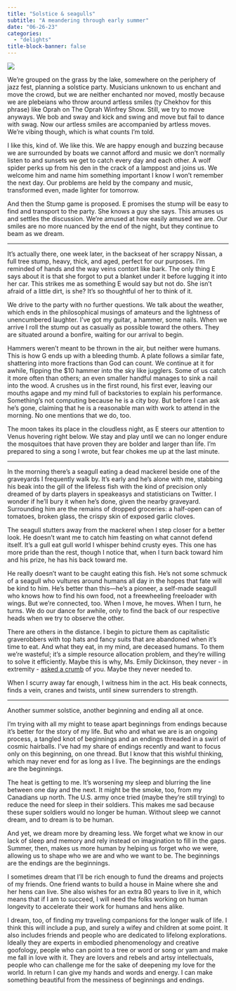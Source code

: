 ```yaml
---
title: "Solstice & seagulls"
subtitle: "A meandering through early summer"
date: "06-26-23"
categories:
  - "delights"
title-block-banner: false
---
```


![](https://substackcdn.com/image/fetch/f_auto,q_auto:good,fl_progressive:steep/https%3A%2F%2Fsubstack-post-media.s3.amazonaws.com%2Fpublic%2Fimages%2Fd3f57f0a-9707-44db-82b4-40bc15b7db5a_4028x2610.jpeg)

We’re grouped on the grass by the lake, somewhere on the periphery of jazz fest, planning a solstice party. Musicians unknown to us enchant and move the crowd, but we are neither enchanted nor moved, mostly because we are plebeians who throw around artless smiles (ty Chekhov for this phrase) like Oprah on The Oprah Winfrey Show. Still, we try to move anyways. We bob and sway and kick and swing and move but fail to dance with swag. Now our artless smiles are accompanied by artless moves. We’re vibing though, which is what counts I’m told.

I like this, kind of. We like this. We are happy enough and buzzing because we are surrounded by boats we cannot afford and music we don’t normally listen to and sunsets we get to catch every day and each other. A wolf spider perks up from his den in the crack of a lamppost and joins us. We welcome him and name him something important I know I won’t remember the next day. Our problems are held by the company and music, transformed even, made lighter for tomorrow.

And then the Stump game is proposed. E promises the stump will be easy to find and transport to the party. She knows a guy she says. This amuses us and settles the discussion. We’re amused at how easily amused we are. Our smiles are no more nuanced by the end of the night, but they continue to beam as we dream.

***

It’s actually there, one week later, in the backseat of her scrappy Nissan, a full tree stump, heavy, thick, and aged, perfect for our purposes. I’m reminded of hands and the way veins contort like bark. The only thing E says about it is that she forgot to put a blanket under it before lugging it into her car. This strikes me as something E would say but not do. She isn’t afraid of a little dirt, is she? It’s so thoughtful of her to think of it.

We drive to the party with no further questions. We talk about the weather, which ends in the philosophical musings of amateurs and the lightness of unencumbered laughter. I’ve got my guitar, a hammer, some nails. When we arrive I roll the stump out as casually as possible toward the others. They are situated around a bonfire, waiting for our arrival to begin.

Hammers weren’t meant to be thrown in the air, but neither were humans. This is how G ends up with a bleeding thumb. A plate follows a similar fate, shattering into more fractions than God can count. We continue at it for awhile, flipping the $10 hammer into the sky like jugglers. Some of us catch it more often than others; an even smaller handful manages to sink a nail into the wood. A crushes us in the first round, his first ever, leaving our mouths agape and my mind full of backstories to explain his performance. Something’s not computing because he is a city boy. But before I can ask he’s gone, claiming that he is a reasonable man with work to attend in the morning. No one mentions that we do, too.

The moon takes its place in the cloudless night, as E steers our attention to Venus hovering right below. We stay and play until we can no longer endure the mosquitoes that have proven they are bolder and larger than life. I’m prepared to sing a song I wrote, but fear chokes me up at the last minute.

***

In the morning there’s a seagull eating a dead mackerel beside one of the graveyards I frequently walk by. It’s early and he’s alone with me, stabbing his beak into the gill of the lifeless fish with the kind of precision only dreamed of by darts players in speakeasys and statisticians on Twitter. I wonder if he’ll bury it when he’s done, given the nearby graveyard. Surrounding him are the remains of dropped groceries: a half-open can of tomatoes, broken glass, the crispy skin of exposed garlic cloves.

The seagull stutters away from the mackerel when I step closer for a better look. He doesn’t want me to catch him feasting on what cannot defend itself. It’s a gull eat gull world I whisper behind crusty eyes. This one has more pride than the rest, though I notice that, when I turn back toward him and his prize, he has his back toward me.

He really doesn’t want to be caught eating this fish. He’s not some schmuck of a seagull who vultures around humans all day in the hopes that fate will be kind to him. He’s better than this—he’s a pioneer, a self-made seagull who knows how to find his own food, not a freewheeling freeloader with wings. But we’re connected, too. When I move, he moves. When I turn, he turns. We do our dance for awhile, only to find the back of our respective heads when we try to observe the other.

There are others in the distance. I begin to picture them as capitalistic graverobbers with top hats and fancy suits that are abandoned when it’s time to eat. And what they eat, in my mind, are deceased humans. To them we’re wasteful; it’s a simple resource allocation problem, and they’re willing to solve it efficiently. Maybe this is why, Ms. Emily Dickinson, they never - in extremity - [asked a crumb](https://www.poetryfoundation.org/poems/42889/hope-is-the-thing-with-feathers-314) of you. Maybe they never needed to.

When I scurry away far enough, I witness him in the act. His beak connects, finds a vein, cranes and twists, until sinew surrenders to strength.

***

Another summer solstice, another beginning and ending all at once.

I’m trying with all my might to tease apart beginnings from endings because it’s better for the story of my life. But who and what we are is an ongoing process, a tangled knot of beginnings and an endings threaded in a swirl of cosmic hairballs. I’ve had my share of endings recently and want to focus only on this beginning, on one thread. But I know that this wishful thinking, which may never end for as long as I live. The beginnings are the endings are the beginnings.

The heat is getting to me. It’s worsening my sleep and blurring the line between one day and the next. It might be the smoke, too, from my Canadians up north. The U.S. army once tried (maybe they’re still trying) to reduce the need for sleep in their soldiers. This makes me sad because these super soldiers would no longer be human. Without sleep we cannot dream, and to dream is to be human.

And yet, we dream more by dreaming less. We forget what we know in our lack of sleep and memory and rely instead on imagination to fill in the gaps. Summer, then, makes us more human by helping us forget who we were, allowing us to shape who we are and who we want to be. The beginnings are the endings are the beginnings.

I sometimes dream that I’ll be rich enough to fund the dreams and projects of my friends. One friend wants to build a house in Maine where she and her hens can live. She also wishes for an extra 80 years to live in it, which means that if I am to succeed, I will need the folks working on human longevity to accelerate their work for humans and hens alike.

I dream, too, of finding my traveling companions for the longer walk of life. I think this will include a pup, and surely a wifey and children at some point. It also includes friends and people who are dedicated to lifelong explorations. Ideally they are experts in embodied phenomenology and creative goofology, people who can point to a tree or word or song or yam and make me fall in love with it. They are lovers and rebels and artsy intellectuals, people who can challenge me for the sake of deepening my love for the world. In return I can give my hands and words and energy. I can make something beautiful from the messiness of beginnings and endings.